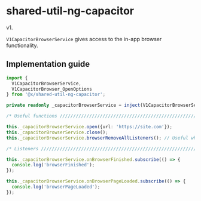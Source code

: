 # shared-util-ng-capacitor

v1.

`V1CapacitorBrowserService` gives access to the in-app browser functionality.

## Implementation guide

```ts
import {
  V1CapacitorBrowserService,
  V1CapacitorBrowser_OpenOptions
} from '@x/shared-util-ng-capacitor';

private readonly _capacitorBrowserService = inject(V1CapacitorBrowserService);

/* Useful functions ///////////////////////////////////////////////////////// */

this._capacitorBrowserService.open({url: 'https://site.com'});
this._capacitorBrowserService.close();
this._capacitorBrowserService.browserRemoveAllListeners(); // Useful when everything should be destroyed.

/* Listeners //////////////////////////////////////////////////////////////// */

this._capacitorBrowserService.onBrowserFinished.subscribe(() => {
  console.log('browserFinished');
});

this._capacitorBrowserService.onBrowserPageLoaded.subscribe(() => {
  console.log('browserPageLoaded');
});

```
